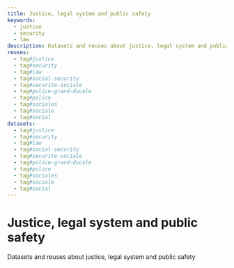 ```yaml
---
title: Justice, legal system and public safety
keywords:
  - justice
  - security
  - law
description: Datasets and reuses about justice, legal system and public safety
reuses:
  - tag#justice
  - tag#security
  - tag#law
  - tag#social-security
  - tag#securite-sociale
  - tag#police-grand-ducale
  - tag#police
  - tag#sociales
  - tag#sociale
  - tag#social
datasets:
  - tag#justice
  - tag#security
  - tag#law
  - tag#social-security
  - tag#securite-sociale
  - tag#police-grand-ducale
  - tag#police
  - tag#sociales
  - tag#sociale
  - tag#social
---
```


# Justice, legal system and public safety

Datasets and reuses about justice, legal system and public safety
